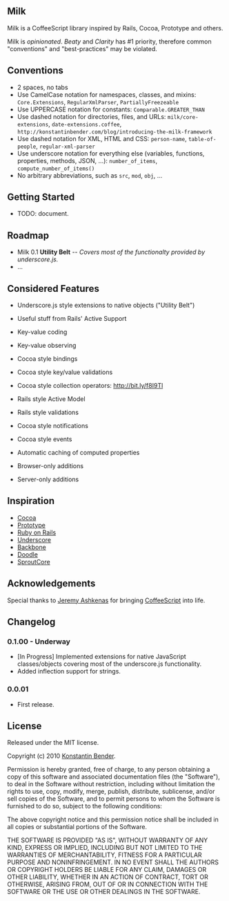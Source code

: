 Milk
----

Milk is a CoffeeScript library inspired by Rails, Cocoa, Prototype and others.

Milk is *opinionated*. *Beaty* and *Clarity* has #1 priority, therefore common
"conventions" and "best-practices" may be violated.


Conventions
-----------

* 2 spaces, no tabs
* Use CamelCase notation for namespaces, classes, and mixins:
  `Core.Extensions`, `RegularXmlParser`, `PartiallyFreezeable`
* Use UPPERCASE notation for constants:
  `Comparable.GREATER_THAN`
* Use dashed notation for directories, files, and URLs: `milk/core-extensions`, `date-extensions.coffee`, `http://konstantinbender.com/blog/introducing-the-milk-framework`
* Use dashed notation for XML, HTML and CSS: `person-name`, `table-of-people`, `regular-xml-parser`
* Use underscore notation for everything else (variables, functions, properties,
  methods, JSON, ...):
  `number_of_items`, `compute_number_of_items()`
* No arbitrary abbreviations, such as `src`, `mod`, `obj`, ...


Getting Started
---------------

* TODO: document.


Roadmap
-------

* Milk 0.1 **Utility Belt** -- *Covers most of the functionalty provided by underscore.js.*
* ...


Considered Features
-------------------

* Underscore.js style extensions to native objects ("Utility Belt")
* Useful stuff from Rails' Active Support

* Key-value coding
* Key-value observing
* Cocoa style bindings
* Cocoa style key/value validations
* Cocoa style collection operators: http://bit.ly/f8I9Tl

* Rails style Active Model
* Rails style validations

* Cocoa style notifications
* Cocoa style events

* Automatic caching of computed properties

* Browser-only additions
* Server-only additions


Inspiration
-----------

* [Cocoa](http://developer.apple.com/cocoa/)
* [Prototype](http://www.prototypejs.org/)
* [Ruby on Rails](http://rubyonrails.org/)
* [Underscore](http://documentcloud.github.com/underscore/)
* [Backbone](http://documentcloud.github.com/backbone/)
* [Doodle](http://www.rubyinside.com/doodle-a-new-way-to-build-and-define-ruby-classes-795.html)
* [SproutCore](http://documentcloud.github.com/sproutcore/sproutcore/)


Acknowledgements
----------------

Special thanks to [Jeremy Ashkenas](https://github.com/jashkenas) for bringing
[CoffeeScript](http://jashkenas.github.com/coffee-script/) into life.


Changelog
---------

### 0.1.00 - Underway

* [In Progress] Implemented extensions for native JavaScript classes/objects
  covering most of the underscore.js functionality.
* Added inflection support for strings.


### 0.0.01

* First release.


License
-------

Released under the MIT license.

Copyright (c) 2010 [Konstantin Bender](https://github.com/konstantinbender).

Permission is hereby granted, free of charge, to any person obtaining a copy
of this software and associated documentation files (the "Software"), to deal
in the Software without restriction, including without limitation the rights
to use, copy, modify, merge, publish, distribute, sublicense, and/or sell
copies of the Software, and to permit persons to whom the Software is
furnished to do so, subject to the following conditions:

The above copyright notice and this permission notice shall be included in
all copies or substantial portions of the Software.

THE SOFTWARE IS PROVIDED "AS IS", WITHOUT WARRANTY OF ANY KIND, EXPRESS OR
IMPLIED, INCLUDING BUT NOT LIMITED TO THE WARRANTIES OF MERCHANTABILITY,
FITNESS FOR A PARTICULAR PURPOSE AND NONINFRINGEMENT. IN NO EVENT SHALL THE
AUTHORS OR COPYRIGHT HOLDERS BE LIABLE FOR ANY CLAIM, DAMAGES OR OTHER
LIABILITY, WHETHER IN AN ACTION OF CONTRACT, TORT OR OTHERWISE, ARISING FROM,
OUT OF OR IN CONNECTION WITH THE SOFTWARE OR THE USE OR OTHER DEALINGS IN
THE SOFTWARE.
